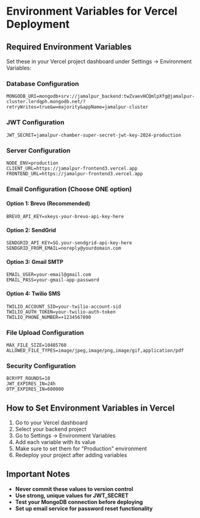 # Environment Variables for Vercel Deployment

## Required Environment Variables

Set these in your Vercel project dashboard under Settings → Environment Variables:

### Database Configuration
```
MONGODB_URI=mongodb+srv://jamalpur_backend:twZvaevHCQmlpXfg@jamalpur-cluster.lerdqph.mongodb.net/?retryWrites=true&w=majority&appName=jamalpur-cluster
```

### JWT Configuration
```
JWT_SECRET=jamalpur-chamber-super-secret-jwt-key-2024-production
```

### Server Configuration
```
NODE_ENV=production
CLIENT_URL=https://jamalpur-frontend3.vercel.app
FRONTEND_URL=https://jamalpur-frontend3.vercel.app
```

### Email Configuration (Choose ONE option)

#### Option 1: Brevo (Recommended)
```
BREVO_API_KEY=xkeys-your-brevo-api-key-here
```

#### Option 2: SendGrid
```
SENDGRID_API_KEY=SG.your-sendgrid-api-key-here
SENDGRID_FROM_EMAIL=noreply@yourdomain.com
```

#### Option 3: Gmail SMTP
```
EMAIL_USER=your-email@gmail.com
EMAIL_PASS=your-gmail-app-password
```

#### Option 4: Twilio SMS
```
TWILIO_ACCOUNT_SID=your-twilio-account-sid
TWILIO_AUTH_TOKEN=your-twilio-auth-token
TWILIO_PHONE_NUMBER=+1234567890
```

### File Upload Configuration
```
MAX_FILE_SIZE=10485760
ALLOWED_FILE_TYPES=image/jpeg,image/png,image/gif,application/pdf
```

### Security Configuration
```
BCRYPT_ROUNDS=10
JWT_EXPIRES_IN=24h
OTP_EXPIRES_IN=600000
```

## How to Set Environment Variables in Vercel

1. Go to your Vercel dashboard
2. Select your backend project
3. Go to Settings → Environment Variables
4. Add each variable with its value
5. Make sure to set them for "Production" environment
6. Redeploy your project after adding variables

## Important Notes

- **Never commit these values to version control**
- **Use strong, unique values for JWT_SECRET**
- **Test your MongoDB connection before deploying**
- **Set up email service for password reset functionality**
